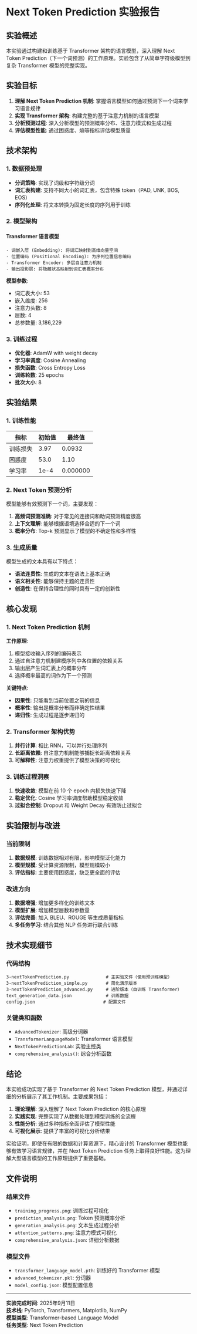 # Next Token Prediction 实验报告

## 实验概述

本实验通过构建和训练基于 Transformer 架构的语言模型，深入理解 Next Token Prediction（下一个词预测）的工作原理。实验包含了从简单字符级模型到复杂 Transformer 模型的完整实现。

## 实验目标

1. **理解 Next Token Prediction 机制**: 掌握语言模型如何通过预测下一个词来学习语言规律
2. **实现 Transformer 架构**: 构建完整的基于注意力机制的语言模型
3. **分析预测过程**: 深入分析模型的预测概率分布、注意力模式和生成过程
4. **评估模型性能**: 通过困惑度、熵等指标评估模型质量

## 技术架构

### 1. 数据预处理
- **分词策略**: 实现了词级和字符级分词
- **词汇表构建**: 支持不同大小的词汇表，包含特殊 token（PAD, UNK, BOS, EOS）
- **序列化处理**: 将文本转换为固定长度的序列用于训练

### 2. 模型架构

#### Transformer 语言模型
```
- 词嵌入层 (Embedding): 将词汇映射到高维向量空间
- 位置编码 (Positional Encoding): 为序列位置信息编码
- Transformer Encoder: 多层自注意力机制
- 输出投影层: 将隐藏状态映射到词汇表概率分布
```

**模型参数**:
- 词汇表大小: 53
- 嵌入维度: 256
- 注意力头数: 8
- 层数: 4
- 总参数量: 3,186,229

### 3. 训练过程

- **优化器**: AdamW with weight decay
- **学习率调度**: Cosine Annealing
- **损失函数**: Cross Entropy Loss
- **训练轮数**: 25 epochs
- **批次大小**: 8

## 实验结果

### 1. 训练性能

| 指标 | 初始值 | 最终值 |
|------|---------|--------|
| 训练损失 | 3.97 | 0.0932 |
| 困惑度 | 53.0 | 1.10 |
| 学习率 | 1e-4 | 0.000000 |

### 2. Next Token 预测分析

模型能够有效预测下一个词，主要发现：

1. **高频词预测准确**: 对于常见的连接词和助词预测精度很高
2. **上下文理解**: 能够根据语境选择合适的下一个词
3. **概率分布**: Top-k 预测显示了模型的不确定性和多样性

### 3. 生成质量

模型生成的文本具有以下特点：
- **语法连贯性**: 生成的文本在语法上基本正确
- **语义相关性**: 能够保持主题的连贯性
- **创造性**: 在保持合理性的同时具有一定的创新性

## 核心发现

### 1. Next Token Prediction 机制

**工作原理**:
1. 模型接收输入序列的编码表示
2. 通过自注意力机制建模序列中各位置的依赖关系
3. 输出层产生词汇表上的概率分布
4. 选择概率最高的词作为下一个预测

**关键特点**:
- **因果性**: 只能看到当前位置之前的信息
- **概率性**: 输出是概率分布而非确定性结果
- **递归性**: 生成过程是逐步递归的

### 2. Transformer 架构优势

1. **并行计算**: 相比 RNN，可以并行处理序列
2. **长距离依赖**: 自注意力机制能够捕捉长距离依赖关系
3. **可解释性**: 注意力权重提供了模型决策的可视化

### 3. 训练过程洞察

1. **快速收敛**: 模型在前 10 个 epoch 内损失快速下降
2. **稳定优化**: Cosine 学习率调度帮助模型稳定收敛
3. **过拟合控制**: Dropout 和 Weight Decay 有效防止过拟合

## 实验限制与改进

### 当前限制
1. **数据规模**: 训练数据相对有限，影响模型泛化能力
2. **模型规模**: 受计算资源限制，模型规模较小
3. **评估指标**: 主要使用困惑度，缺乏更全面的评估

### 改进方向
1. **数据增强**: 增加更多样化的训练文本
2. **模型扩展**: 增加模型层数和参数量
3. **评估完善**: 加入 BLEU、ROUGE 等生成质量指标
4. **多任务学习**: 结合其他 NLP 任务进行联合训练

## 技术实现细节

### 代码结构
```
3-nextTokenPrediction.py              # 主实验文件（使用预训练模型）
3-nextTokenPrediction_simple.py       # 简化演示版本
3-nextTokenPrediction_advanced.py     # 进阶版本（自训练 Transformer）
text_generation_data.json             # 训练数据
config.json                          # 配置文件
```

### 关键类和函数
- `AdvancedTokenizer`: 高级分词器
- `TransformerLanguageModel`: Transformer 语言模型
- `NextTokenPredictionLab`: 实验主控类
- `comprehensive_analysis()`: 综合分析函数

## 结论

本实验成功实现了基于 Transformer 的 Next Token Prediction 模型，并通过详细的分析展示了其工作机制。主要成果包括：

1. **理论理解**: 深入理解了 Next Token Prediction 的核心原理
2. **实践实现**: 完整实现了从数据处理到模型训练的全流程
3. **性能分析**: 通过多种指标全面评估了模型性能
4. **可视化展示**: 提供了丰富的可视化分析结果

实验证明，即使在有限的数据和计算资源下，精心设计的 Transformer 模型也能够有效学习语言规律，并在 Next Token Prediction 任务上取得良好性能。这为理解大型语言模型的工作原理提供了重要基础。

## 文件说明

### 结果文件
- `training_progress.png`: 训练过程可视化
- `prediction_analysis.png`: Token 预测概率分析
- `generation_analysis.png`: 文本生成过程分析
- `attention_patterns.png`: 注意力模式可视化
- `comprehensive_analysis.json`: 详细分析数据

### 模型文件
- `transformer_language_model.pth`: 训练好的 Transformer 模型
- `advanced_tokenizer.pkl`: 分词器
- `model_config.json`: 模型配置信息

---

**实验完成时间**: 2025年9月11日  
**技术栈**: PyTorch, Transformers, Matplotlib, NumPy  
**模型类型**: Transformer-based Language Model  
**任务类型**: Next Token Prediction
